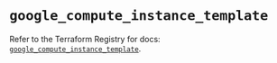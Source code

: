 # `google_compute_instance_template`

Refer to the Terraform Registry for docs: [`google_compute_instance_template`](https://registry.terraform.io/providers/hashicorp/google/5.15.0/docs/resources/compute_instance_template).

